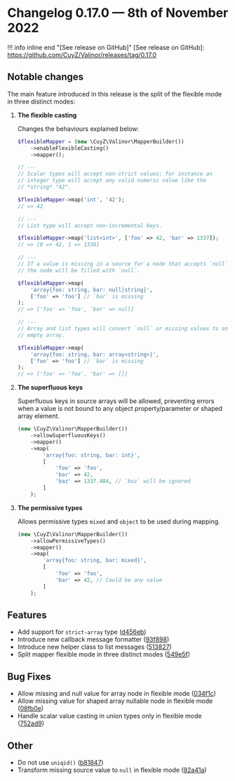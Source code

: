 # Changelog 0.17.0 — 8th of November 2022

!!! info inline end "[See release on GitHub]"
    [See release on GitHub]: https://github.com/CuyZ/Valinor/releases/tag/0.17.0

## Notable changes

The main feature introduced in this release is the split of the flexible mode in
three distinct modes:

1. **The flexible casting**

   Changes the behaviours explained below:

   ```php
   $flexibleMapper = (new \CuyZ\Valinor\MapperBuilder())
       ->enableFlexibleCasting()
       ->mapper();

   // ---
   // Scalar types will accept non-strict values; for instance an
   // integer type will accept any valid numeric value like the
   // *string* "42".

   $flexibleMapper->map('int', '42');
   // => 42

   // ---
   // List type will accept non-incremental keys.

   $flexibleMapper->map('list<int>', ['foo' => 42, 'bar' => 1337]);
   // => [0 => 42, 1 => 1338]

   // ---
   // If a value is missing in a source for a node that accepts `null`,
   // the node will be filled with `null`.

   $flexibleMapper->map(
       'array{foo: string, bar: null|string}',
       ['foo' => 'foo'] // `bar` is missing
   );
   // => ['foo' => 'foo', 'bar' => null]

   // ---
   // Array and list types will convert `null` or missing values to an
   // empty array.

   $flexibleMapper->map(
       'array{foo: string, bar: array<string>}',
       ['foo' => 'foo'] // `bar` is missing
   );
   // => ['foo' => 'foo', 'bar' => []]
   ```

2. **The superfluous keys**

   Superfluous keys in source arrays will be allowed, preventing errors
   when a value is not bound to any object property/parameter or shaped
   array element.

   ```php
   (new \CuyZ\Valinor\MapperBuilder())
       ->allowSuperfluousKeys()
       ->mapper()
       ->map(
           'array{foo: string, bar: int}',
           [
               'foo' => 'foo',
               'bar' => 42,
               'baz' => 1337.404, // `baz` will be ignored
           ]
       );
   ```

3. **The permissive types**

   Allows permissive types `mixed` and `object` to be used during
   mapping.

   ```php
   (new \CuyZ\Valinor\MapperBuilder())
       ->allowPermissiveTypes()
       ->mapper()
       ->map(
           'array{foo: string, bar: mixed}',
           [
               'foo' => 'foo',
               'bar' => 42, // Could be any value
           ]
       );
   ```

## Features

* Add support for `strict-array` type ([d456eb](https://github.com/CuyZ/Valinor/commit/d456ebe003b1335701c577c256be5df1ad4445e7))
* Introduce new callback message formatter ([93f898](https://github.com/CuyZ/Valinor/commit/93f898c9a68cea8de3615b20271e93abde83aff3))
* Introduce new helper class to list messages ([513827](https://github.com/CuyZ/Valinor/commit/513827d5b39b7d122be958f56cf83eb7e743edaa))
* Split mapper flexible mode in three distinct modes ([549e5f](https://github.com/CuyZ/Valinor/commit/549e5fe183be2191501af8f98df00a84f97ee990))

## Bug Fixes

* Allow missing and null value for array node in flexible mode ([034f1c](https://github.com/CuyZ/Valinor/commit/034f1c51e1d2416624eba99a26da057af3159dda))
* Allow missing value for shaped array nullable node in flexible mode ([08fb0e](https://github.com/CuyZ/Valinor/commit/08fb0e17ba952d42fafade5bea0e83461b02ae6e))
* Handle scalar value casting in union types only in flexible mode ([752ad9](https://github.com/CuyZ/Valinor/commit/752ad9d12eabbb5cd3a8300620838243e7e3335b))

## Other

* Do not use `uniqid()` ([b81847](https://github.com/CuyZ/Valinor/commit/b81847839df64006576f54d3bc3cfeadc425f74b))
* Transform missing source value to `null` in flexible mode ([92a41a](https://github.com/CuyZ/Valinor/commit/92a41a1564f32eb39df7f6c20cbead088feebe2b))
